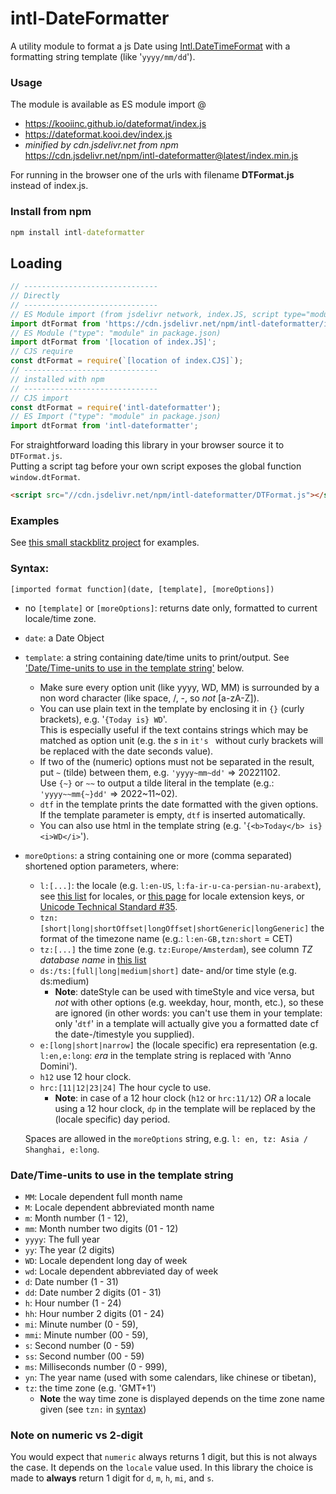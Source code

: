 # intl-DateFormatter

A utility module to format a js Date using [Intl.DateTimeFormat](https://developer.mozilla.org/en-US/docs/Web/JavaScript/Reference/Global_Objects/Intl/DateTimeFormat/DateTimeFormat) with a formatting string
template (like '`yyyy/mm/dd`').

### Usage
The module is available as ES module import @
- https://kooiinc.github.io/dateformat/index.js
- https://dateformat.kooi.dev/index.js
- *minified by cdn.jsdelivr.net from npm*
  <br>https://cdn.jsdelivr.net/npm/intl-dateformatter@latest/index.min.js

For running in the browser one of the urls with filename **DTFormat.js** instead of index.js.

### Install from npm
```cmd
npm install intl-dateformatter
```

## Loading
```js
// ------------------------------
// Directly
// ------------------------------
// ES Module import (from jsdelivr network, index.JS, script type="module")
import dtFormat from 'https://cdn.jsdelivr.net/npm/intl-dateformatter/index.js';
// ES Module ("type": "module" in package.json)
import dtFormat from '[location of index.JS]';
// CJS require
const dtFormat = require(`[location of index.CJS]`);
// ------------------------------
// installed with npm
// ------------------------------
// CJS import
const dtFormat = require('intl-dateformatter');
// ES Import ("type": "module" in package.json)
import dtFormat from 'intl-dateformatter';
```

For straightforward loading this library in your browser source it to `DTFormat.js`.<br>
Putting a script tag before your own script exposes the global function `window.dtFormat`.

```html
<script src="//cdn.jsdelivr.net/npm/intl-dateformatter/DTFormat.js"></script>
```

### Examples
See [this small stackblitz project](https://stackblitz.com/edit/web-platform-5wqvwc?file=script.js) for examples.

### Syntax:
`[imported format function](date, [template], [moreOptions])`
- no `[template]` or `[moreOptions]`: returns date only, formatted to
  current locale/time zone.
- `date`: a Date Object
- `template`: a string containing date/time units to print/output. See ['Date/Time-units to use in the template string'](#datetime-units-to-use-in-the-template-string) below.
  - Make sure every option unit (like yyyy, WD, MM) is surrounded by a non word character (like space, /, -, so *not* [a-zA-Z]).
  - You can use plain text in the template by enclosing it in `{}` (curly brackets), e.g. '`{Today is} WD`'.<br>
      This is especially useful if the text contains strings which may be matched as option unit (e.g. the *s* in `it's ` without curly brackets will be replaced with the date seconds value).
  - If two of the (numeric) options must not be separated in the result, put `~` (tilde) between them, e.g. `'yyyy~mm~dd'` => 20221102.<br>Use `{~}` or `~~` to output a tilde literal in the template (e.g.: `'yyyy~~mm{~}dd'` => 2022&#126;11&#126;02).
  - `dtf` in the template prints the date formatted with the given options. If the template parameter is empty, `dtf` is inserted automatically. 
  - You can also use html in the template string (e.g. '`{<b>Today</b> is} <i>WD</i>`').
- `moreOptions`: a string containing one or more (comma separated) shortened option parameters, where:
    - `l:[...]`: the locale (e.g. `l:en-US`, `l:fa-ir-u-ca-persian-nu-arabext`), see [this list](https://en.wikipedia.org/wiki/List_of_ISO_639-1_codes) for locales, or [this page](https://betterprogramming.pub/formatting-dates-with-the-datetimeformat-object-9c808dc58604) for locale extension keys, or [Unicode Technical Standard #35](https://www.unicode.org/reports/tr35/tr35.html#BCP_47_Conformance).
    - `tzn:[short|long|shortOffset|longOffset|shortGeneric|longGeneric]` the format of the timezone name (e.g.: `l:en-GB,tzn:short` = CET)
    - `tz:[...]` the time zone (e.g. `tz:Europe/Amsterdam`), see column *TZ database name* in [this list](https://en.wikipedia.org/wiki/List_of_tz_database_time_zones)
    - `ds:/ts:[full|long|medium|short]` date- and/or time style (e.g. ds:medium)
      - **Note**: dateStyle can be used with timeStyle and vice versa, but *not* with other options (e.g. weekday, hour, month, etc.), so these are ignored (in other words: you can't use them in your template: only '`dtf`' in a template will actually give you a formatted date cf the date-/timestyle you supplied).
    - `e:[long|short|narrow]` the (locale specific) era representation (e.g. `l:en,e:long`: *era* in the template string is replaced with 'Anno Domini').
    - `h12` use 12 hour clock.
    - `hrc:[11|12|23|24]` The hour cycle to use.
       - **Note**: in case of a 12 hour clock (`h12` or `hrc:11/12`) *OR* a locale using a 12 hour clock, `dp` in the template will be replaced by the (locale specific) day period.
 
  Spaces are allowed in the `moreOptions` string, e.g. `l: en, tz: Asia / Shanghai, e:long`.  

### Date/Time-units to use in the template string
- `MM`: Locale dependent full month name
- `M`: Locale dependent abbreviated month name
- `m`: Month number (1 - 12),
- `mm`: Month number two digits (01 - 12)
- `yyyy`: The full year
- `yy`: The year (2 digits)
- `WD`: Locale dependent long day of week
- `wd`: Locale dependent abbreviated day of week
- `d`: Date number (1 - 31)
- `dd`: Date number 2 digits (01 - 31)
- `h`: Hour number (1 - 24)
- `hh`: Hour number 2 digits (01 - 24)
- `mi`: Minute number (0 - 59),
- `mmi`: Minute number (00 - 59),
- `s`: Second number (0 - 59)
- `ss`: Second number (00 - 59)
- `ms`: Milliseconds number (0 - 999),
- `yn`: The year name (used with some calendars, like chinese or tibetan),
- `tz`: the time zone (e.g. 'GMT+1')
   - **Note** the way time zone is displayed depends on the time zone name given (see `tzn:` in [syntax](#Syntax))

### Note on numeric vs 2-digit
You would expect that `numeric` always returns 1 digit, but this is not always the case. It depends on the `locale` value used. 
In this library the choice is made to **always** return 1 digit for `d`, `m`, `h`, `mi`, and `s`.
